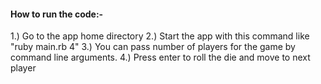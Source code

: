 #### How to run the code:-

1.)    Go to the app home directory
2.)    Start the app with this command like "ruby main.rb 4"
3.)    You can pass number of players for the game by command line arguments.
4.)    Press enter to roll the die and move to next player

